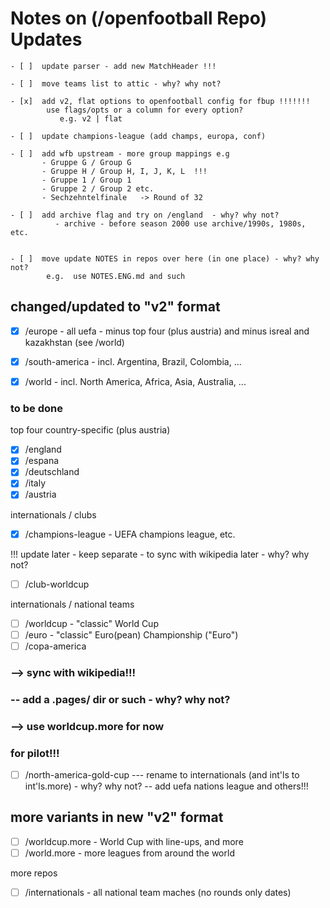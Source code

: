 # Notes on (/openfootball Repo) Updates



```
- [ ]  update parser - add new MatchHeader !!!

- [ ]  move teams list to attic - why? why not?

- [x]  add v2, flat options to openfootball config for fbup !!!!!!!
        use flags/opts or a column for every option?
           e.g. v2 | flat

- [ ]  update champions-league (add champs, europa, conf)   

- [ ]  add wfb upstream - more group mappings e.g
       - Gruppe G / Group G
       - Gruppe H / Group H, I, J, K, L  !!!
       - Gruppe 1 / Group 1
       - Gruppe 2 / Group 2 etc.      
       - Sechzehntelfinale   -> Round of 32
       
- [ ]  add archive flag and try on /england  - why? why not?
          - archive - before season 2000 use archive/1990s, 1980s, etc.


- [ ]  move update NOTES in repos over here (in one place) - why? why not?
        e.g.  use NOTES.ENG.md and such                 
```




## changed/updated to "v2" format


- [x] /europe         - all uefa - minus top four (plus austria) and 
                                   minus isreal and kazakhstan (see /world)
- [x] /south-america  - incl. Argentina, Brazil, Colombia, ...
- [x] /world          - incl. North America, Africa, Asia, Australia, ...


### to be done

top four country-specific (plus austria)

- [x]  /england
- [x]  /espana
- [x]  /deutschland
- [x]  /italy
- [x]  /austria

internationals / clubs

- [x] /champions-league   - UEFA champions league, etc.


!!! update later  - keep separate - to sync with wikipedia later - why? why not?
- [ ] /club-worldcup



internationals / national teams

- [ ] /worldcup    - "classic" World Cup 
- [ ] /euro        - "classic" Euro(pean) Championship ("Euro")
- [ ] /copa-america

### --> sync with wikipedia!!!
###    -- add a .pages/ dir or such - why? why not?
###   -->  use worldcup.more for now
###           for pilot!!!


- [ ] /north-america-gold-cup   --- rename to internationals 
                                    (and int'ls to int'ls.more) - why? why not? 
                                  -- add uefa nations league and others!!!



## more variants in new "v2" format

- [ ] /worldcup.more   - World Cup with line-ups, and more 
- [ ] /world.more      -  more leagues from around the world

more repos

- [ ]  /internationals    - all national team maches (no rounds only dates)

